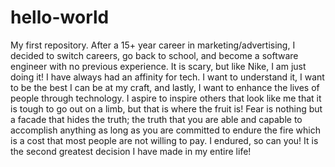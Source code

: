 # hello-world
My first repository.
After a 15+ year career in marketing/advertising,
I decided to switch careers, go back to school,
and become a software engineer with no previous
experience.  It is scary, but like Nike,
I am just doing it!  I have always had an affinity
for tech.  I want to understand it, I want to be
the best I can be at my craft, and lastly, I want
to enhance the lives of people through technology.
I aspire to inspire others that look like me that
it is tough to go out on a limb, but that is where
the fruit is!  Fear is nothing but a facade that
hides the truth; the truth that you are able and
capable to accomplish anything as long as you are
committed to endure the fire which is a cost that
most people are not willing to pay.  I endured,
so can you!  It is the second greatest decision
I have made in my entire life!  
